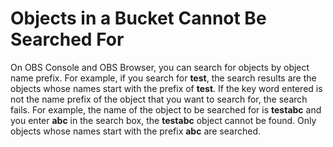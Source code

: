 # Objects in a Bucket Cannot Be Searched For<a name="obs_faq_0136"></a>

On OBS Console and OBS Browser, you can search for objects by object name prefix. For example, if you search for  **test**, the search results are the objects whose names start with the prefix of  **test**. If the key word entered is not the name prefix of the object that you want to search for, the search fails. For example, the name of the object to be searched for is  **testabc**  and you enter  **abc**  in the search box, the  **testabc**  object cannot be found. Only objects whose names start with the prefix  **abc**  are searched.

